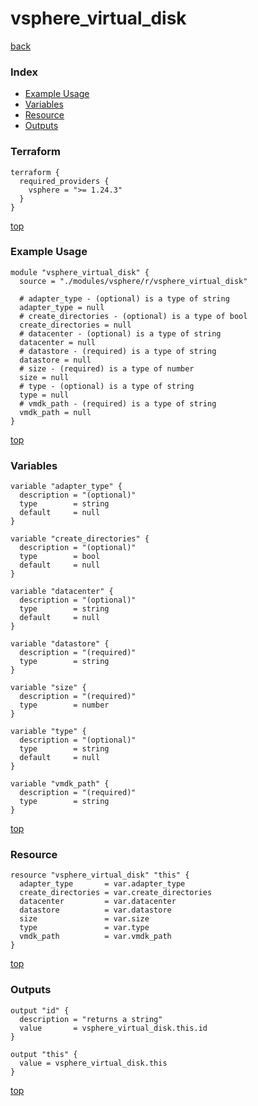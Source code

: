 # vsphere_virtual_disk

[back](../vsphere.md)

### Index

- [Example Usage](#example-usage)
- [Variables](#variables)
- [Resource](#resource)
- [Outputs](#outputs)

### Terraform

```hcl
terraform {
  required_providers {
    vsphere = ">= 1.24.3"
  }
}
```

[top](#index)

### Example Usage

```hcl
module "vsphere_virtual_disk" {
  source = "./modules/vsphere/r/vsphere_virtual_disk"

  # adapter_type - (optional) is a type of string
  adapter_type = null
  # create_directories - (optional) is a type of bool
  create_directories = null
  # datacenter - (optional) is a type of string
  datacenter = null
  # datastore - (required) is a type of string
  datastore = null
  # size - (required) is a type of number
  size = null
  # type - (optional) is a type of string
  type = null
  # vmdk_path - (required) is a type of string
  vmdk_path = null
}
```

[top](#index)

### Variables

```hcl
variable "adapter_type" {
  description = "(optional)"
  type        = string
  default     = null
}

variable "create_directories" {
  description = "(optional)"
  type        = bool
  default     = null
}

variable "datacenter" {
  description = "(optional)"
  type        = string
  default     = null
}

variable "datastore" {
  description = "(required)"
  type        = string
}

variable "size" {
  description = "(required)"
  type        = number
}

variable "type" {
  description = "(optional)"
  type        = string
  default     = null
}

variable "vmdk_path" {
  description = "(required)"
  type        = string
}
```

[top](#index)

### Resource

```hcl
resource "vsphere_virtual_disk" "this" {
  adapter_type       = var.adapter_type
  create_directories = var.create_directories
  datacenter         = var.datacenter
  datastore          = var.datastore
  size               = var.size
  type               = var.type
  vmdk_path          = var.vmdk_path
}
```

[top](#index)

### Outputs

```hcl
output "id" {
  description = "returns a string"
  value       = vsphere_virtual_disk.this.id
}

output "this" {
  value = vsphere_virtual_disk.this
}
```

[top](#index)